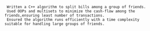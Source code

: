      Written a C++ algorithm to split bills among a group of friends. 
     Used OOPs and multisets to minimize the cash-flow among the friends,ensuring least number of transactions.
     Ensured the algorithm runs efficiently with a time complexity suitable for handling large groups of friends.
    
